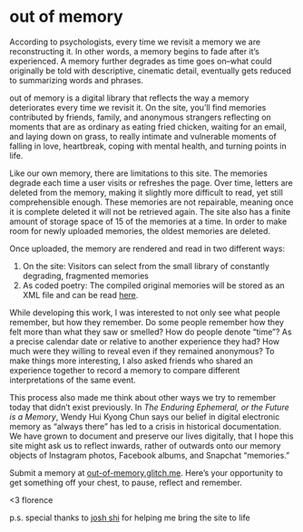 # out of memory

According to psychologists, every time we revisit a memory we are reconstructing it. In other words, a memory begins to fade after it’s experienced. A memory further degrades as time goes on–what could originally be told with descriptive, cinematic detail, eventually gets reduced to summarizing words and phrases. 
 
out of memory is a digital library that reflects the way a memory deteriorates every time we revisit it. On the site, you’ll find memories contributed by friends, family, and anonymous strangers reflecting on moments that are as ordinary as eating fried chicken, waiting for an email, and laying down on grass, to really intimate and vulnerable moments of falling in love, heartbreak, coping with mental health, and turning points in life.
 
Like our own memory, there are limitations to this site. The memories degrade each time a user visits or refreshes the page. Over time, letters are deleted from the memory, making it slightly more difficult to read, yet still comprehensible enough. These memories are not repairable, meaning once it is complete deleted it will not be retrieved again. The site also has a finite amount of storage space of 15 of the memories at a time. In order to make room for newly uploaded memories, the oldest memories are deleted. 
 
Once uploaded, the memory are rendered and read in two different ways: 
1. On the site: Visitors can select from the small library of constantly degrading, fragmented memories
2. As coded poetry: The compiled original memories will be stored as an XML file and can be read [here](https://docs.google.com/document/d/1It5h_JXRrHQ9hiXMkG_jBKS3-X_jX94wLFvGeLnSHGw/edit?usp=sharing).
 
While developing this work, I was interested to not only see what people remember, but how they remember. Do some people remember how they felt more than what they saw or smelled? How do people denote “time”? As a precise calendar date or relative to another experience they had? How much were they willing to reveal even if they remained anonymous? To make things more interesting, I also asked friends who shared an experience together to record a memory to compare different interpretations of the same event. 
 
This process also made me think about other ways we try to remember today that didn’t exist previously.  In *The Enduring Ephemeral, or the Future is a Memory*, Wendy Hui Kyong Chun says our belief in digital electronic memory as “always there” has led to a crisis in historical documentation. We have grown to document and preserve our lives digitally, that I hope this site might ask us to reflect inwards, rather of outwards onto our memory objects of Instagram photos, Facebook albums, and Snapchat “memories.” 

Submit a memory at [out-of-memory.glitch.me](out-of-memory.glitch.me). Here’s your opportunity to get something off your chest, to pause, reflect and remember. 

<3
florence

p.s. special thanks to [josh shi](https://twitter.com/unfollowjoshshi) for helping me bring the site to life
